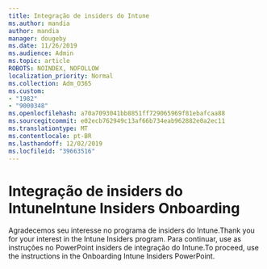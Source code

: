 ```yaml
---
title: Integração de insiders do Intune
ms.author: mandia
author: mandia
manager: dougeby
ms.date: 11/26/2019
ms.audience: Admin
ms.topic: article
ROBOTS: NOINDEX, NOFOLLOW
localization_priority: Normal
ms.collection: Adm_O365
ms.custom:
- "1982"
- "9000348"
ms.openlocfilehash: a70a7093041bb8851ff729065969f81ebafcaa88
ms.sourcegitcommit: e02ecb762949c13af66b734eab962882e0a2ec11
ms.translationtype: MT
ms.contentlocale: pt-BR
ms.lasthandoff: 12/02/2019
ms.locfileid: "39663516"
---
```

# <a name="intune-insiders-onboarding"></a><span data-ttu-id="f9043-102">Integração de insiders do Intune</span><span class="sxs-lookup"><span data-stu-id="f9043-102">Intune Insiders Onboarding</span></span>

<span data-ttu-id="f9043-103">Agradecemos seu interesse no programa de insiders do Intune.</span><span class="sxs-lookup"><span data-stu-id="f9043-103">Thank you for your interest in the Intune Insiders program.</span></span> <span data-ttu-id="f9043-104">Para continuar, use as instruções no PowerPoint insiders de integração do Intune.</span><span class="sxs-lookup"><span data-stu-id="f9043-104">To proceed, use the instructions in the Onboarding Intune Insiders PowerPoint.</span></span>
